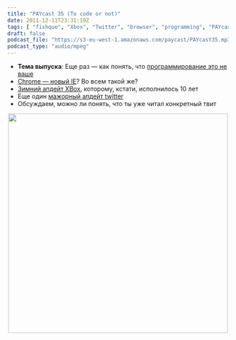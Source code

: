```yaml
---
title: "PAYcast 35 (To code or not)"
date: 2011-12-11T23:31:19Z
tags: [ "fishque", "Xbox", "Twitter", "browser", "programming", "PAYcast", "Google Chrome" ]
draft: false
podcast_file: "https://s3-eu-west-1.amazonaws.com/paycast/PAYcast35.mp3"
podcast_type: "audio/mpeg"
---
```

<ul>
<li><strong>Тема выпуска</strong>: Еще раз &#8212; как понять, что <a href="http://badprogrammer.infogami.com/" target="_blank">программирование это не ваше</a></li>
<li><a href="http://www.pcmag.com/article2/0,2817,2397158,00.asp" target="_blank">Chrome &#8212; новый IE</a>? Во всем такой же?</li>
<li><a href="http://www.xbox.com/en-US/Live/updates?uid=22093184&#038;tid=" target="_blank">Зимний апдейт XBox</a>, которому, кстати, исполнилось 10 лет</li>
<li>Еще один <a href="http://fly.twitter.com/" target="_blank">мажорный апдейт twitter</a></li>
<li>Обсуждаем, можно ли понять, что ты уже читал конкретный твит</li>
</ul>
<p><center><img src="http://paycast.ru/posts_images/PAYcast35_badprogrammer.jpg" width="500px" alt="" /></center></p>

     